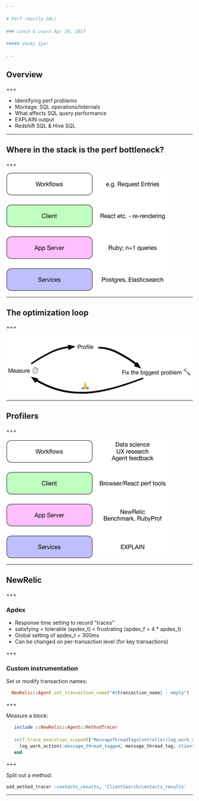 ```yaml
---

# Perf (mostly SQL)

### Lunch & Learn Apr 20, 2017

##### Venky Iyer

---
```


## Overview

+++

 * Identifying perf problems
 * Montage: SQL operations/internals
 * What affects SQL query performance
 * EXPLAIN output
 * Redshift SQL & Hive SQL

<!-- Caveats about I am not an expert -->

---

## Where in the stack is the perf bottleneck?

+++

![perf-stack](diagrams/perf-stack.png)

---

## The optimization loop

+++

![opt-loop](diagrams/opt-loop.png)

---

## Profilers

+++

![profilers](diagrams/profilers.png)

---

## NewRelic

+++

### Apdex

* Response time setting to record "traces"
* satisfying < tolerable (apdex_t) < frustrating (apdex_f = 4 * apdex_t)
* Global setting of apdex_t = 300ms
* Can be changed on per-transaction level (for key transactions)

+++

### Custom instrumentation

Set or modify transaction names:

```ruby
  NewRelic::Agent.set_transaction_name("#{transaction_name} - empty")
```
+++

Measure a block:

```ruby
   include ::NewRelic::Agent::MethodTracer

   self.trace_execution_scoped(['MessageThreadTagsController/log_work_action']) do
     log_work_action(:message_thread_tagged, message_thread_tag, client_created_at: nil, thread_id: params[:message_thread_id].to_i)
   end
```

+++

Split out a method:

```ruby
add_method_tracer :contacts_results, 'ClientSearch/contacts_results'
```

---
